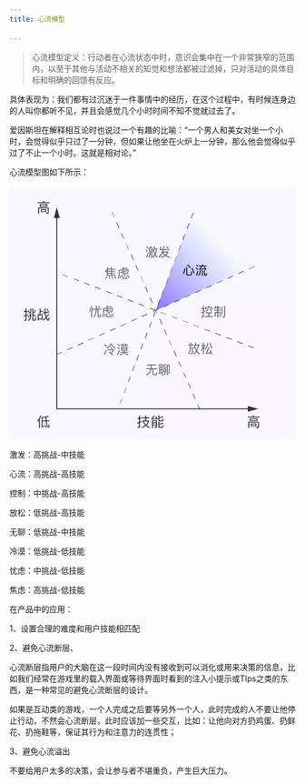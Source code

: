 ```yaml
---
title: 心流模型

---
```


> 心流模型定义：行动者在心流状态中时，意识会集中在一个非常狭窄的范围内，以至于其他与活动不相关的知觉和想法都被过滤掉，只对活动的具体目标和明确的回馈有反应。

具体表现为：我们都有过沉迷于一件事情中的经历，在这个过程中，有时候连身边的人叫你都听不见，并且会感觉几个小时时间不知不觉就过去了。

爱因斯坦在解释相互论时也说过一个有趣的比喻：“一个男人和美女对坐一个小时，会觉得似乎只过了一分钟，但如果让他坐在火炉上一分钟，那么他会觉得似乎过了不止一个小时。这就是相对论。”

心流模型图如下所示：

![](/images/posts/2022-12-27-21-10-16.png)

激发：高挑战-中技能

心流：高挑战-高技能

控制：中挑战-高技能

放松：低挑战-高技能

无聊：低挑战-中技能

冷漠：低挑战-低技能

忧虑：中挑战-低技能

焦虑：高挑战-低技能

在产品中的应用：

1、设置合理的难度和用户技能相匹配

2、避免心流断层、

心流断层指用户的大脑在这一段时间内没有接收到可以消化或用来决策的信息，比如我们经常在游戏里的载入界面或等待界面时看到的注入小提示或TIps之类的东西，是一种常见的避免心流断层的设计。

如果是互动类的游戏，一个人完成之后要等另外一个人，此时完成的人不要让他停止行动，不然会心流断层，此时应该加一些交互，比如：让他向对方扔鸡蛋、扔鲜花、扔拖鞋等，保证其行为和注意力的连贯性；

3、避免心流溢出

不要给用户太多的决策，会让参与者不堪重负，产生巨大压力。

